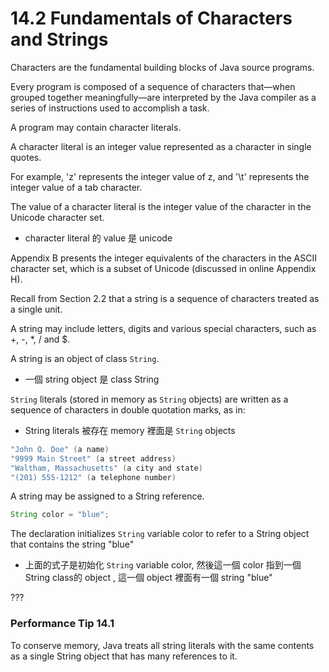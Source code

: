 # 14.2 Fundamentals of Characters and Strings
Characters are the fundamental building blocks of Java source programs. 

Every program is composed of a sequence of characters that—when grouped together meaningfully—are interpreted by the Java compiler as a series of instructions used to accomplish a task. 

A program may contain character literals. 


A character literal is an integer value represented as a character in single quotes. 


For example, 'z' represents the integer value of z, and '\\t' represents the integer value of a tab character. 


The value of a character literal is the integer value of the character in the Unicode character set.

- character literal 的 value 是 unicode

Appendix B presents the integer equivalents of the characters in the ASCII character set, which is a subset of Unicode (discussed
in online Appendix H).

Recall from Section 2.2 that a string is a sequence of characters treated as a single unit.

A string may include letters, digits and various special characters, such as +, -, \*, / and $.


A string is an object of class `String`. 

- 一個 string object 是 class String 

`String` literals (stored in memory as `String` objects) are written as a sequence of characters in double quotation marks, as in:

- String literals 被存在 memory 裡面是 `String` objects


```java
"John Q. Doe" (a name)
"9999 Main Street" (a street address)
"Waltham, Massachusetts" (a city and state)
"(201) 555-1212" (a telephone number)
```



A string may be assigned to a String reference. 

```java
String color = "blue";
```


The declaration initializes `String` variable color to refer to a String object that contains the string "blue"

- 上面的式子是初始化 `String` variable color, 然後這一個 color 指到一個 String class的 object , 這一個 object 裡面有一個 string "blue"




???
### Performance Tip 14.1
To conserve memory, Java treats all string literals with the same contents as a single String object that has many references to it.
